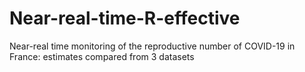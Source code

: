 # Near-real-time-R-effective
Near-real time monitoring of the reproductive number of COVID-19 in France: estimates compared from 3 datasets
